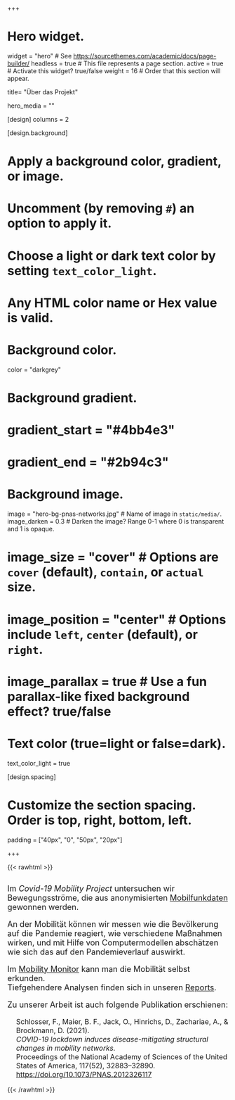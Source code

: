 +++

# Hero widget.
widget = "hero"  # See https://sourcethemes.com/academic/docs/page-builder/
headless = true  # This file represents a page section.
active = true  # Activate this widget? true/false
weight = 16  # Order that this section will appear.

title= "Über das Projekt"

hero_media = ""

[design]
  columns = 2

[design.background]
  # Apply a background color, gradient, or image.
  #   Uncomment (by removing `#`) an option to apply it.
  #   Choose a light or dark text color by setting `text_color_light`.
  #   Any HTML color name or Hex value is valid.

  # Background color.
  color = "darkgrey"

  # Background gradient.
  # gradient_start = "#4bb4e3"
  # gradient_end = "#2b94c3"

  # Background image.
  image = "hero-bg-pnas-networks.jpg"  # Name of image in `static/media/`.
  image_darken = 0.3  # Darken the image? Range 0-1 where 0 is transparent and 1 is opaque.
  # image_size = "cover"  #  Options are `cover` (default), `contain`, or `actual` size.
  # image_position = "center"  # Options include `left`, `center` (default), or `right`.
  # image_parallax = true  # Use a fun parallax-like fixed background effect? true/false

  # Text color (true=light or false=dark).
  text_color_light = true

[design.spacing]
  # Customize the section spacing. Order is top, right, bottom, left.
  padding = ["40px", "0", "50px", "20px"]

+++

{{< rawhtml >}}

<div style="display:block; text-align:left;">

  <div style="font-size: large; margin-top: 30px;">
  <p>
  Im <i>Covid-19 Mobility Project</i> untersuchen wir Bewegungsströme, die aus anonymisierten <a href="/de/data-info/">Mobilfunkdaten</a>
  gewonnen werden.
  <p>
  An der Mobilität können wir messen wie die Bevölkerung auf die Pandemie reagiert, wie verschiedene Maßnahmen wirken, und mit Hilfe von Computermodellen abschätzen wie sich das auf den Pandemieverlauf auswirkt.
  </p>
  <p>
  Im <a href="/de/mobility-monitor/">Mobility Monitor</a> kann man die Mobilität selbst erkunden.
  <br>
  Tiefgehendere Analysen finden sich in unseren <a href="/de/reports/">Reports</a>.
  </p>
  Zu unserer Arbeit ist auch folgende Publikation erschienen:
  </p>
  </div>
  <p style="font-size: medium; margin-left:20px">
  Schlosser, F., Maier, B. F., Jack, O., Hinrichs, D., Zachariae, A., & Brockmann, D. (2021).<br>
  <i>COVID-19 lockdown induces disease-mitigating structural changes in mobility networks.</i><br>
  Proceedings of the National Academy of Sciences of the United States of America, 117(52), 32883–32890.<br>
  <a href="https://doi.org/10.1073/PNAS.2012326117">https://doi.org/10.1073/PNAS.2012326117</a>   
  </p>

</div>
{{< /rawhtml >}}
